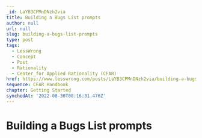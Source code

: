 ```yaml
---
_id: LaYB3CPMnDNzh2via
title: Building a Bugs List prompts
author: null
url: null
slug: building-a-bugs-list-prompts
type: post
tags:
  - LessWrong
  - Concept
  - Post
  - Rationality
  - Center_for Applied Rationality (CFAR)
href: https://www.lesswrong.com/posts/LaYB3CPMnDNzh2via/building-a-bugs-list-prompts
sequence: CFAR Handbook
chapter: Getting Started
synchedAt: '2022-08-30T08:16:31.476Z'
---
```

# Building a Bugs List prompts

